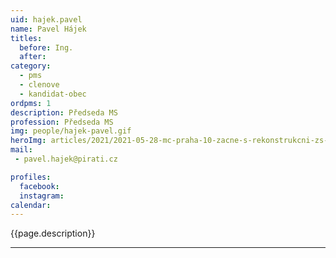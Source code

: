```yaml
---
uid: hajek.pavel
name: Pavel Hájek
titles:
  before: Ing.
  after:
category:
  - pms
  - clenove   
  - kandidat-obec 
ordpms: 1
description: Předseda MS
profession: Předseda MS
img: people/hajek-pavel.gif
heroImg: articles/2021/2021-05-28-mc-praha-10-zacne-s-rekonstrukcni-zs-v-olsinach.jpg
mail:
 - pavel.hajek@pirati.cz

profiles:
  facebook: 
  instagram: 
calendar: 
---
```


{{page.description}}



---
